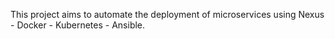 This project aims to automate the deployment of microservices using Nexus - Docker - Kubernetes - Ansible.
